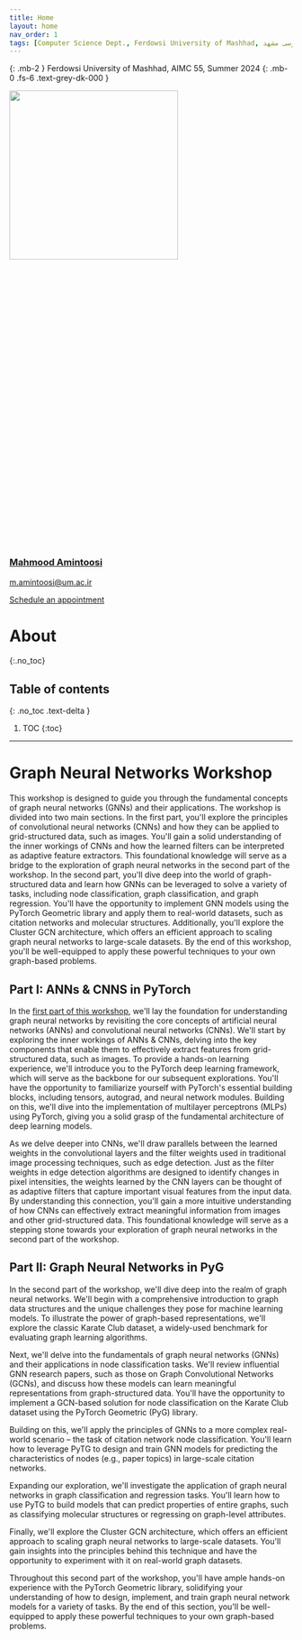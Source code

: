 ```yaml
---
title: Home
layout: home
nav_order: 1
tags: [Computer Science Dept., Ferdowsi University of Mashhad, علوم کامپیوتر دانشگاه فردوسی مشهد]
---
```


{: .mb-2 }
Ferdowsi University of Mashhad, AIMC 55, Summer 2024 
{: .mb-0 .fs-6 .text-grey-dk-000 }


<div class="staffer"><img class="staffer-image" src="/GNN-workshop/assets/images/M-Amintoosi.jpg" alt="" width="300" height="300"><div><h3 class="staffer-name" id="mahmood-amintoosi"> <a href="#mahmood-amintoosi" class="anchor-heading" aria-labelledby="mahmood-amintoosi"><svg viewBox="0 0 16 16" aria-hidden="true"><use xlink:href="#svg-link"></use></svg></a> <a href="https://mamintoosi.github.io/">Mahmood Amintoosi</a></h3><p><a href="mailto:m.amintoosi@um.ac.ir">m.amintoosi@um.ac.ir</a></p><p><a href="https://calendly.com/m-amintoosi/30min" class="btn btn-outline">Schedule an appointment</a></p></div></div>
<!-- 
<div>
{% assign instructors = site.staffers | where: 'role', 'Instructor' %}
  <div class="role">
    {% for staffer in instructors %}
    {{ staffer }}
    {% endfor %}
  </div>
</div> -->

# About
{:.no_toc}

## Table of contents
{: .no_toc .text-delta }

1. TOC
{:toc}

---

# Graph Neural Networks Workshop

This workshop is designed to guide you through the fundamental concepts of graph neural networks (GNNs) and their applications. The workshop is divided into two main sections. In the first part, you'll explore the principles of convolutional neural networks (CNNs) and how they can be applied to grid-structured data, such as images. You'll gain a solid understanding of the inner workings of CNNs and how the learned filters can be interpreted as adaptive feature extractors. This foundational knowledge will serve as a bridge to the exploration of graph neural networks in the second part of the workshop. In the second part, you'll dive deep into the world of graph-structured data and learn how GNNs can be leveraged to solve a variety of tasks, including node classification, graph classification, and graph regression. You'll have the opportunity to implement GNN models using the PyTorch Geometric library and apply them to real-world datasets, such as citation networks and molecular structures. Additionally, you'll explore the Cluster GCN architecture, which offers an efficient approach to scaling graph neural networks to large-scale datasets. By the end of this workshop, you'll be well-equipped to apply these powerful techniques to your own graph-based problems.

## Part I: ANNs & CNNS in PyTorch

In the [first part of this workshop](https://fum-cs.github.io/neural-networks), we'll lay the foundation for understanding graph neural networks by revisiting the core concepts of artificial neural networks (ANNs) and convolutional neural networks (CNNs). We'll start by exploring the inner workings of ANNs & CNNs, delving into the key components that enable them to effectively extract features from grid-structured data, such as images. To provide a hands-on learning experience, we'll introduce you to the PyTorch deep learning framework, which will serve as the backbone for our subsequent explorations. You'll have the opportunity to familiarize yourself with PyTorch's essential building blocks, including tensors, autograd, and neural network modules. Building on this, we'll dive into the implementation of multilayer perceptrons (MLPs) using PyTorch, giving you a solid grasp of the fundamental architecture of deep learning models.

As we delve deeper into CNNs, we'll draw parallels between the learned weights in the convolutional layers and the filter weights used in traditional image processing techniques, such as edge detection. Just as the filter weights in edge detection algorithms are designed to identify changes in pixel intensities, the weights learned by the CNN layers can be thought of as adaptive filters that capture important visual features from the input data. By understanding this connection, you'll gain a more intuitive understanding of how CNNs can effectively extract meaningful information from images and other grid-structured data. This foundational knowledge will serve as a stepping stone towards your exploration of graph neural networks in the second part of the workshop.

## Part II: Graph Neural Networks in PyG

In the second part of the workshop, we'll dive deep into the realm of graph neural networks. We'll begin with a comprehensive introduction to graph data structures and the unique challenges they pose for machine learning models. To illustrate the power of graph-based representations, we'll explore the classic Karate Club dataset, a widely-used benchmark for evaluating graph learning algorithms.

Next, we'll delve into the fundamentals of graph neural networks (GNNs) and their applications in node classification tasks. We'll review influential GNN research papers, such as those on Graph Convolutional Networks (GCNs), and discuss how these models can learn meaningful representations from graph-structured data. You'll have the opportunity to implement a GCN-based solution for node classification on the Karate Club dataset using the PyTorch Geometric (PyG) library.

Building on this, we'll apply the principles of GNNs to a more complex real-world scenario – the task of citation network node classification. You'll learn how to leverage PyTG to design and train GNN models for predicting the characteristics of nodes (e.g., paper topics) in large-scale citation networks.

Expanding our exploration, we'll investigate the application of graph neural networks in graph classification and regression tasks. You'll learn how to use PyTG to build models that can predict properties of entire graphs, such as classifying molecular structures or regressing on graph-level attributes.

Finally, we'll explore the Cluster GCN architecture, which offers an efficient approach to scaling graph neural networks to large-scale datasets. You'll gain insights into the principles behind this technique and have the opportunity to experiment with it on real-world graph datasets.

Throughout this second part of the workshop, you'll have ample hands-on experience with the PyTorch Geometric library, solidifying your understanding of how to design, implement, and train graph neural network models for a variety of tasks. By the end of this section, you'll be well-equipped to apply these powerful techniques to your own graph-based problems.
